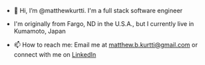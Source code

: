 - 👋 Hi, I’m @matthewkurtti. I'm a full stack software engineer

- I'm originally from Fargo, ND in the U.S.A., but I currently live in Kumamoto, Japan

- 📫 How to reach me: Email me at [matthew.b.kurtti@gmail.com](matthew.b.kurtti@gmail.com) or connect with me on [LinkedIn](https://www.linkedin.com/in/matthew-kurtti-737ab2123/)

<!---
matthewkurtti/matthewkurtti is a ✨ special ✨ repository because its `README.md` (this file) appears on your GitHub profile.
You can click the Preview link to take a look at your changes.
--->
